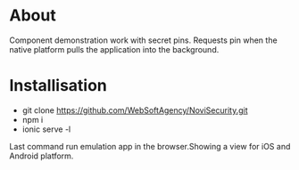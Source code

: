 About
=========

 Сomponent demonstration work with secret pins. Requests pin when the native platform pulls the application into the background.

Installisation
=========

- git clone https://github.com/WebSoftAgency/NoviSecurity.git
- npm i
- ionic serve -l

Last command run emulation app in the browser.Showing a view for iOS and Android platform.






